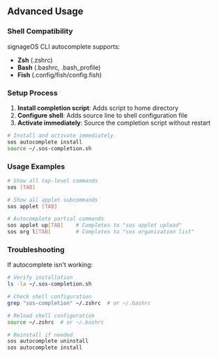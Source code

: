 ## Advanced Usage

### Shell Compatibility

signageOS CLI autocomplete supports:
- **Zsh** (.zshrc)
- **Bash** (.bashrc, .bash_profile)
- **Fish** (.config/fish/config.fish)

### Setup Process

1. **Install completion script**: Adds script to home directory
2. **Configure shell**: Adds source line to shell configuration file
3. **Activate immediately**: Source the completion script without restart

```bash
# Install and activate immediately
sos autocomplete install
source ~/.sos-completion.sh
```

### Usage Examples

```bash
# Show all top-level commands
sos [TAB]

# Show all applet subcommands  
sos applet [TAB]

# Autocomplete partial commands
sos applet up[TAB]    # Completes to "sos applet upload"
sos org l[TAB]        # Completes to "sos organization list"
```

### Troubleshooting

If autocomplete isn't working:

```bash
# Verify installation
ls -la ~/.sos-completion.sh

# Check shell configuration
grep "sos-completion" ~/.zshrc  # or ~/.bashrc

# Reload shell configuration
source ~/.zshrc  # or ~/.bashrc

# Reinstall if needed
sos autocomplete uninstall
sos autocomplete install
```
